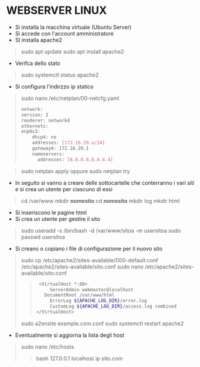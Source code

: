 # WEBSERVER LINUX
- Si installa la macchina virtuale (Ubuntu Server)
- Si accede con l'account amministratore
- SI installa apache2
>sudo apt update
>sudo apt install apache2
- Verifca dello stato
>sudo systemctl status apache2
- Si configura l'indirzzo ip statico
> sudo nano /etc/netplan/00-netcfg.yaml
>```bash
> network:
> version: 2
> renderer: networkd
> ethernets:
> enp0s3:
>     dhcp4: no
>     addresses: [172.16.29.x/24]
>     gateway4: 172.16.29.1
>     nameservers:
>       addresses: [8.8.8.8,8.8.4.4]

>  sudo netplan apply
oppure
> sudo netplan try

- In seguito si vanno a creare delle sottocartelle che conterranno i vari siti e si crea un utente per ciascuno di essi
> cd /var/www
> mkdir **nomesito**
> cd **nomesito**
> mkdir log
> mkdir html
- Si inseriscono le pagine html
- Si crea un utente per gestire il sito
> sudo useradd -s /bin/bash -d /var/www/sitoa -m usersitoa
> sudo passwd usersitoa
- Si creano o copiano i file di configurazione per il nuovo sito
> sudo  cp /etc/apache2/sites-available/000-default.conf /etc/apache2/sites-available/sito.conf
> sudo  nano /etc/apache2/sites-available/sito.conf
>>```bash
>>  <VirtualHost *:80>
>>      ServerAdmin webmaster@localhost
>>    DocumentRoot /var/www/html
>>      ErrorLog ${APACHE_LOG_DIR}/error.log
>>      CustomLog ${APACHE_LOG_DIR}/access.log combined
>></VirtualHost>
> sudo a2ensite example.com.conf
> sudo systemctl restart apache2
- Eventualmente si aggiorna la lista degli host
> sudo  nano /etc/hosts
>>bash
>>127.0.0.1   localhost
>>ip sito.com
